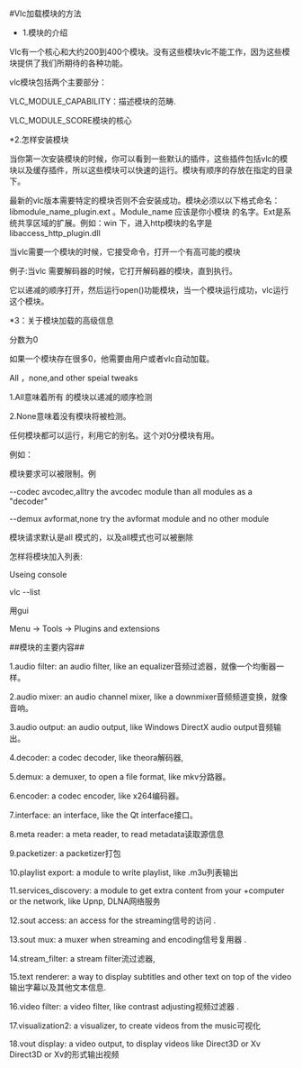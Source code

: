 <meta http-equiv="Content-Type" content="text/html; charset=UTF-8">
#Vlc加载模块的方法

*  1.模块的介绍

Vlc有一个核心和大约200到400个模块。没有这些模块vlc不能工作，因为这些模块提供了我们所期待的各种功能。

vlc模块包括两个主要部分：

VLC_MODULE_CAPABILITY：描述模块的范畴.

VLC_MODULE_SCORE模块的核心


*2.怎样安装模块

当你第一次安装模块的时候，你可以看到一些默认的插件，这些插件包括vlc的模块以及缓存插件，所以这些模块可以快速的运行。模块有顺序的存放在指定的目录下。

最新的vlc版本需要特定的模块否则不会安装成功。模块必须以以下格式命名： libmodule_name_plugin.ext 。Module_name 应该是你小模块 的名字。Ext是系统共享区域的扩展。例如：win 下，进入http模块的名字是 libaccess_http_plugin.dll

当vlc需要一个模块的时候，它接受命令，打开一个有高可能的模块

例子:当vlc 需要解码器的时候，它打开解码器的模块，直到执行。

它以递减的顺序打开，然后运行open()功能模块，当一个模块运行成功，vlc运行这个模块。

*3：关于模块加载的高级信息

分数为0

如果一个模块存在很多0，他需要由用户或者vlc自动加载。

All ，none,and other speial tweaks

1.All意味着所有 的模块以递减的顺序检测

2.None意味着没有模块将被检测。

任何模块都可以运行，利用它的别名。这个对0分模块有用。

例如：

模块要求可以被限制。例

--codec avcodec,alltry the avcodec module than all modules as a "decoder" 

--demux avformat,none try the avformat module and no other module     

模块请求默认是all 模式的，以及all模式也可以被删除

怎样将模块加入列表:

Useing console

vlc --list

用gui

Menu -> Tools -> Plugins and extensions

##模块的主要内容##

1.audio filter: an audio filter, like an equalizer音频过滤器，就像一个均衡器一样。

2.audio mixer: an audio channel mixer, like a downmixer音频频道变换，就像音响。

3.audio output: an audio output, like Windows DirectX audio output音频输出。

4.decoder: a codec decoder, like theora解码器,

5.demux: a demuxer, to open a file format, like mkv分路器。 

6.encoder: a codec encoder, like x264编码器。

7.interface: an interface, like the Qt interface接口。

8.meta reader: a meta reader, to read metadata读取源信息

9.packetizer: a packetizer打包

10.playlist export: a module to write playlist, like .m3u列表输出

11.services_discovery: a module to get extra content from your +computer or the network, like Upnp, DLNA网络服务  

12.sout access: an access for the streaming信号的访问 .   

13.sout mux: a muxer when streaming and encoding信号复用器 . 

14.stream_filter: a stream filter流过滤器,

15.text renderer: a way to display subtitles and other text on top of the video输出字幕以及其他文本信息. 

16.video filter: a video filter, like contrast adjusting视频过滤器 . 

17.visualization2: a visualizer, to create videos from the music可视化

18.vout display: a video output, to display videos like Direct3D or Xv   Direct3D or Xv的形式输出视频



